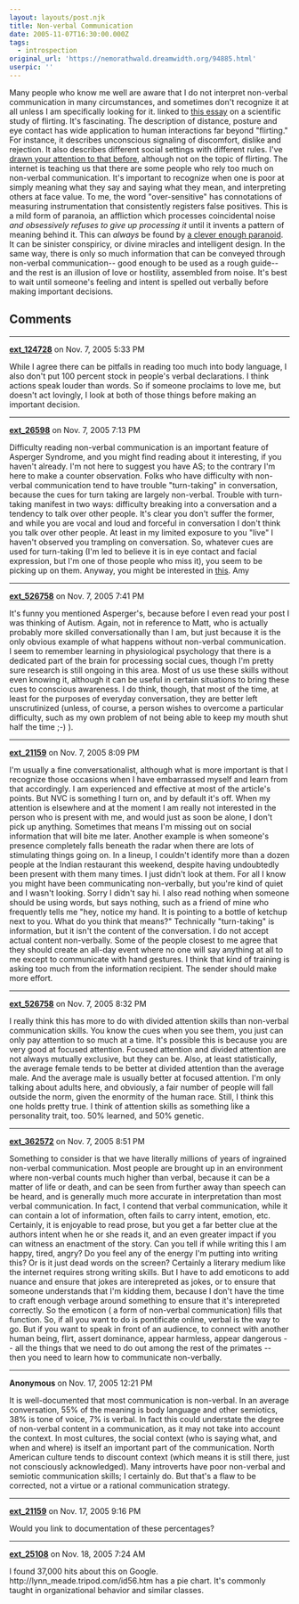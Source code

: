 ```yaml
---
layout: layouts/post.njk
title: Non-verbal Communication
date: 2005-11-07T16:30:00.000Z
tags:
  - introspection
original_url: 'https://nemorathwald.dreamwidth.org/94885.html'
userpic: ''
---
```

Many people who know me well are aware that I do not interpret non-verbal communication in many circumstances, and sometimes don't recognize it at all unless I am specifically looking for it. linked to [this essay](http://www.sirc.org/publik/flirt.html) on a scientific study of flirting. It's fascinating. The description of distance, posture and eye contact has wide application to human interactions far beyond "flirting." For instance, it describes unconscious signaling of discomfort, dislike and rejection. It also describes different social settings with different rules. I've [drawn your attention to that before](http://www.livejournal.com/users/matt_arnold/92205.html), although not on the topic of flirting. The internet is teaching us that there are some people who rely too much on non-verbal communication. It's important to recognize when one is poor at simply meaning what they say and saying what they mean, and interpreting others at face value. To me, the word "over-sensitive" has connotations of measuring instrumentation that consistently registers false positives. This is a mild form of paranoia, an affliction which processes coincidental noise _and obsessively refuses to give up processing it_ until it invents a pattern of meaning behind it. This can _always_ be found by [a clever enough paranoid](http://www.nemorathwald.com/How_to_Recognize_an_Imaginary_Friend.htm). It can be sinister conspiricy, or divine miracles and intelligent design. In the same way, there is only so much information that can be conveyed through non-verbal communication-- good enough to be used as a rough guide-- and the rest is an illusion of love or hostility, assembled from noise. It's best to wait until someone's feeling and intent is spelled out verbally before making important decisions.

## Comments

---

**[ext_124728](https://www.dreamwidth.org/users/ext_124728)** on Nov. 7, 2005 5:33 PM

While I agree there can be pitfalls in reading too much into body language, I also don't put 100 percent stock in people's verbal declarations. I think actions speak louder than words. So if someone proclaims to love me, but doesn't act lovingly, I look at both of those things before making an important decision.

---

**[ext_26598](https://www.dreamwidth.org/users/ext_26598)** on Nov. 7, 2005 7:13 PM

Difficulty reading non-verbal communication is an important feature of Asperger Syndrome, and you might find reading about it interesting, if you haven't already. I'm not here to suggest you have AS; to the contrary I'm here to make a counter observation. Folks who have difficulty with non-verbal communication tend to have trouble "turn-taking" in conversation, because the cues for turn taking are largely non-verbal. Trouble with turn-taking manifest in two ways: difficulty breaking into a conversation and a tendency to talk over other people. It's clear you don't suffer the former, and while you are vocal and loud and forceful in conversation I don't think you talk over other people. At least in my limited exposure to you "live" I haven't observed you trampling on conversation. So, whatever cues are used for turn-taking (I'm led to believe it is in eye contact and facial expression, but I'm one of those people who miss it), you seem to be picking up on them. Anyway, you might be interested in [this](http://www.livescience.com/humanbiology/050427_mind_readers.html). Amy

---

**[ext_526758](https://www.dreamwidth.org/users/ext_526758)** on Nov. 7, 2005 7:41 PM

It's funny you mentioned Asperger's, because before I even read your post I was thinking of Autism. Again, not in reference to Matt, who is actually probably more skilled conversationally than I am, but just because it is the only obvious example of what happens without non-verbal communication. I seem to remember learning in physiological psychology that there is a dedicated part of the brain for processing social cues, though I'm pretty sure research is still ongoing in this area. Most of us use these skills without even knowing it, although it can be useful in certain situations to bring these cues to conscious awareness. I do think, though, that most of the time, at least for the purposes of everyday conversation, they are better left unscrutinized (unless, of course, a person wishes to overcome a particular difficulty, such as my own problem of not being able to keep my mouth shut half the time ;-) ).

---

**[ext_21159](https://www.dreamwidth.org/users/ext_21159)** on Nov. 7, 2005 8:09 PM

I'm usually a fine conversationalist, although what is more important is that I recognize those occasions when I have embarrassed myself and learn from that accordingly. I am experienced and effective at most of the article's points. But NVC is something I turn on, and by default it's off. When my attention is elsewhere and at the moment I am really not interested in the person who is present with me, and would just as soon be alone, I don't pick up anything. Sometimes that means I'm missing out on social information that will bite me later. Another example is when someone's presence completely falls beneath the radar when there are lots of stimulating things going on. In a lineup, I couldn't identify more than a dozen people at the Indian restaurant this weekend, despite having undoubtedly been present with them many times. I just didn't look at them. For all I know you might have been communicating non-verbally, but you're kind of quiet and I wasn't looking. Sorry I didn't say hi. I also read nothing when someone should be using words, but says nothing, such as a friend of mine who frequently tells me "hey, notice my hand. It is pointing to a bottle of ketchup next to you. What do you think that means?" Technically "turn-taking" is information, but it isn't the content of the conversation. I do not accept actual content non-verbally. Some of the people closest to me agree that they should create an all-day event where no one will say anything at all to me except to communicate with hand gestures. I think that kind of training is asking too much from the information recipient. The sender should make more effort.

---

**[ext_526758](https://www.dreamwidth.org/users/ext_526758)** on Nov. 7, 2005 8:32 PM

I really think this has more to do with divided attention skills than non-verbal communication skills. You know the cues when you see them, you just can only pay attention to so much at a time. It's possible this is because you are very good at focused attention. Focused attention and divided attention are not always mutually exclusive, but they can be. Also, at least statistically, the average female tends to be better at divided attention than the average male. And the average male is usually better at focused attention. I'm only talking about adults here, and obviously, a fair number of people will fall outside the norm, given the enormity of the human race. Still, I think this one holds pretty true. I think of attention skills as something like a personality trait, too. 50% learned, and 50% genetic.

---

**[ext_362572](https://www.dreamwidth.org/users/ext_362572)** on Nov. 7, 2005 8:51 PM

Something to consider is that we have literally millions of years of ingrained non-verbal communication. Most people are brought up in an environment where non-verbal counts much higher than verbal, because it can be a matter of life or death, and can be seen from further away than speech can be heard, and is generally much more accurate in interpretation than most verbal communication. In fact, I contend that verbal communication, while it can contain a lot of information, often fails to carry intent, emotion, etc. Certainly, it is enjoyable to read prose, but you get a far better clue at the authors intent when he or she reads it, and an even greater impact if you can witness an enactment of the story. Can you tell if while writing this I am happy, tired, angry? Do you feel any of the energy I'm putting into writing this? Or is it just dead words on the screen? Certainly a literary medium like the internet requires strong writing skills. But I have to add emoticons to add nuance and ensure that jokes are interepreted as jokes, or to ensure that someone understands that I'm kidding them, because I don't have the time to craft enough verbage around something to ensure that it's interepreted correctly. So the emoticon ( a form of non-verbal communication) fills that function. So, if all you want to do is pontificate online, verbal is the way to go. But if you want to speak in front of an audience, to connect with another human being, flirt, assert dominance, appear harmless, appear dangerous -- all the things that we need to do out among the rest of the primates -- then you need to learn how to communicate non-verbally.

---

**Anonymous** on Nov. 17, 2005 12:21 PM

It is well-documented that most communication is non-verbal. In an average conversation, 55% of the meaning is body language and other semiotics, 38% is tone of voice, 7% is verbal. In fact this could understate the degree of non-verbal content in a communication, as it may not take into account the context. In most cultures, the social context (who is saying what, and when and where) is itself an important part of the communication. North American culture tends to discount context (which means it is still there, just not consciously acknowledged). Many introverts have poor non-verbal and semiotic communication skills; I certainly do. But that's a flaw to be corrected, not a virtue or a rational communication strategy.

---

**[ext_21159](https://www.dreamwidth.org/users/ext_21159)** on Nov. 17, 2005 9:16 PM

Would you link to documentation of these percentages?

---

**[ext_25108](https://www.dreamwidth.org/users/ext_25108)** on Nov. 18, 2005 7:24 AM

I found 37,000 hits about this on Google. http://lynn\_meade.tripod.com/id56.htm has a pie chart. It's commonly taught in organizational behavior and similar classes.
